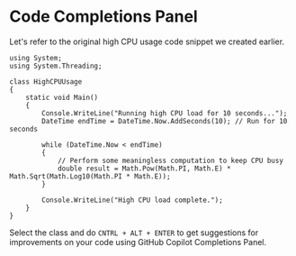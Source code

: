 # Code Completions Panel

Let's refer to the original high CPU usage code snippet we created earlier.

    using System;
    using System.Threading;

    class HighCPUUsage
    {
        static void Main()
        {
            Console.WriteLine("Running high CPU load for 10 seconds...");
            DateTime endTime = DateTime.Now.AddSeconds(10); // Run for 10 seconds

            while (DateTime.Now < endTime)
            {
                // Perform some meaningless computation to keep CPU busy
                double result = Math.Pow(Math.PI, Math.E) * Math.Sqrt(Math.Log10(Math.PI * Math.E));
            }

            Console.WriteLine("High CPU load complete.");
        }
    }

Select the class and do `CNTRL + ALT + ENTER` to get suggestions for improvements on your code using GitHub Copilot Completions Panel.


